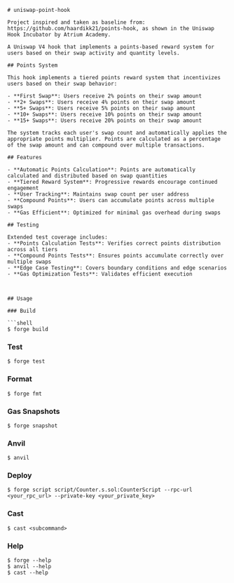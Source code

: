 
```
# uniswap-point-hook

Project inspired and taken as baseline from: https://github.com/haardikk21/points-hook, as shown in the Uniswap Hook Incubator by Atrium Academy.

A Uniswap V4 hook that implements a points-based reward system for users based on their swap activity and quantity levels.

## Points System

This hook implements a tiered points reward system that incentivizes users based on their swap behavior:

- **First Swap**: Users receive 2% points on their swap amount
- **2+ Swaps**: Users receive 4% points on their swap amount  
- **5+ Swaps**: Users receive 5% points on their swap amount
- **10+ Swaps**: Users receive 10% points on their swap amount
- **15+ Swaps**: Users receive 20% points on their swap amount

The system tracks each user's swap count and automatically applies the appropriate points multiplier. Points are calculated as a percentage of the swap amount and can compound over multiple transactions.

## Features

- **Automatic Points Calculation**: Points are automatically calculated and distributed based on swap quantities
- **Tiered Reward System**: Progressive rewards encourage continued engagement
- **User Tracking**: Maintains swap count per user address
- **Compound Points**: Users can accumulate points across multiple swaps
- **Gas Efficient**: Optimized for minimal gas overhead during swaps

## Testing

Extended test coverage includes:
- **Points Calculation Tests**: Verifies correct points distribution across all tiers
- **Compound Points Tests**: Ensures points accumulate correctly over multiple swaps
- **Edge Case Testing**: Covers boundary conditions and edge scenarios
- **Gas Optimization Tests**: Validates efficient execution



## Usage

### Build

```shell
$ forge build
```

### Test

```shell
$ forge test
```

### Format

```shell
$ forge fmt
```

### Gas Snapshots

```shell
$ forge snapshot
```

### Anvil

```shell
$ anvil
```

### Deploy

```shell
$ forge script script/Counter.s.sol:CounterScript --rpc-url <your_rpc_url> --private-key <your_private_key>
```

### Cast

```shell
$ cast <subcommand>
```

### Help

```shell
$ forge --help
$ anvil --help
$ cast --help
